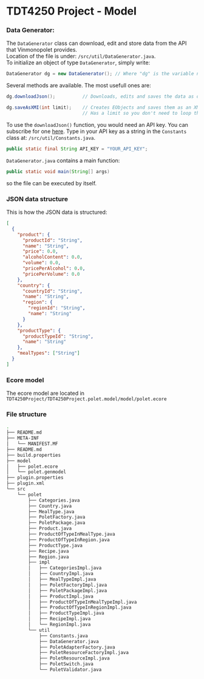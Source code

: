 # TDT4250 Project - Model

### Data Generator:

The `DataGenerator` class can download, edit and store data from the API that Vinmonopolet provides.  
Location of the file is under:
`/src/util/DataGenerator.java`.  
To initialize an object of type `DataGenerator`, simply write:

```java
DataGenerator dg = new DataGenerator(); // Where "dg" is the variable name
```

Several methods are available. The most usefull ones are:

```java
dg.downloadJson();          // Downloads, edits and saves the data as data.json in ~/model.

dg.saveAsXMI(int limit);    // Creates EObjects and saves them as an XMI file with the structure from the Ecore model.
                            // Has a limit so you don't need to loop through the entire data set.
```

To use the `downloadJson()` function, you would need an API key. You can subscribe for one [here](https://api.vinmonopolet.no/).
Type in your API key as a string in the `Constants` class at:
`/src/util/Constants.java`.

```java
public static final String API_KEY = "YOUR_API_KEY";
```

`DataGenerator.java` contains a main function:

```java
public static void main(String[] args)
```

so the file can be executed by itself.

### JSON data structure

This is how the JSON data is structured:

```json
[
  {
    "product": {
      "productId": "String",
      "name": "String",
      "price": 0.0,
      "alcoholContent": 0.0,
      "volume": 0.0,
      "pricePerAlcohol": 0.0,
      "pricePerVolume": 0.0
    },
    "country": {
      "countryId": "String",
      "name": "String",
      "region": {
        "regionId": "String",
        "name": "String"
      }
    },
    "productType": {
      "productTypeId": "String",
      "name": "String"
    },
    "mealTypes": ["String"]
  }
]
```

### Ecore model

The ecore model are located in `TDT4250Project/TDT4250Project.polet.model/model/polet.ecore`

### File structure

```sh
.
├── README.md
├── META-INF
│   └── MANIFEST.MF
├── README.md
├── build.properties
├── model
│   ├── polet.ecore
│   └── polet.genmodel
├── plugin.properties
├── plugin.xml
└── src
    └── polet
        ├── Categories.java
        ├── Country.java
        ├── MealType.java
        ├── PoletFactory.java
        ├── PoletPackage.java
        ├── Product.java
        ├── ProductOfTypeInMealType.java
        ├── ProductOfTypeInRegion.java
        ├── ProductType.java
        ├── Recipe.java
        ├── Region.java
        ├── impl
        │   ├── CategoriesImpl.java
        │   ├── CountryImpl.java
        │   ├── MealTypeImpl.java
        │   ├── PoletFactoryImpl.java
        │   ├── PoletPackageImpl.java
        │   ├── ProductImpl.java
        │   ├── ProductOfTypeInMealTypeImpl.java
        │   ├── ProductOfTypeInRegionImpl.java
        │   ├── ProductTypeImpl.java
        │   ├── RecipeImpl.java
        │   └── RegionImpl.java
        └── util
            ├── Constants.java
            ├── DataGenerator.java
            ├── PoletAdapterFactory.java
            ├── PoletResourceFactoryImpl.java
            ├── PoletResourceImpl.java
            ├── PoletSwitch.java
            └── PoletValidator.java
```
